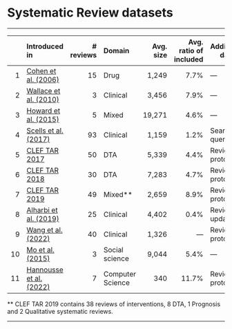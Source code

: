 # Systematic Review datasets

____


|    | Introduced in                                                           | # reviews | Domain           |   Avg. size | Avg. ratio of included | Additional data        |
|---:|:------------------------------------------------------------------------|----------:|:-----------------|------------:|-----------------------:|------------------------|
|  1 | [Cohen et al. (2006)](https://doi.org/10.1197/jamia.M1929)              |        15 | Drug             |       1,249 |                   7.7% | —                    |
|  2 | [Wallace et al. (2010)](https://doi.org/10.1145/1835804.1835829)        |         3 | Clinical         |       3,456 |                    7.9% | —                    |
|  3 | [Howard et al. (2015)](https://doi.org/10.1186/s13643-016-0263-z)       |         5 | Mixed            |      19,271 |                    4.6% | —                    |
|  4 | [Scells et al. (2017)](https://dl.acm.org/doi/10.1145/3077136.3080707)  |        93 | Clinical         |       1,159 |                    1.2% | Search queries         |
|  5 | [CLEF TAR 2017](https://ceur-ws.org/Vol-1866/invited_paper_12.pdf)      |        50 | DTA              |       5,339 |                    4.4% | Review protocol        |
|  6 | [CLEF TAR 2018](https://ceur-ws.org/Vol-2125/invited_paper_6.pdf)       |        30 | DTA              |       7,283 |                    4.7% | Review protocol        |
|  7 | [CLEF TAR 2019](https://ceur-ws.org/Vol-2380/paper_250.pdf)             |        49 | Mixed**          |       2,659 |                    8.9% | Review protocol        |
|  8 | [Alharbi et al. (2019)](https://dl.acm.org/doi/10.1145/3331184.3331358) |        25 | Clinical         |       4,402 |                    0.4% | Review updates         |
|  9 | [Wang et al. (2022)](https://doi.org/10.1145/3477495.3531748)           |        40 | Clinical         |       1,326 |                      — | Review protocol        |
| 10 | [Mo et al. (2015)](https://doi.org/10.1186/s13643-015-0117-0)           |         3 | Social science   |       9,044 |                    5.4% | —                    |
| 11 | [Hannousse et al. (2022)](https://doi.org/10.1007/978-3-031-04112-9_15) |         7 | Computer Science |         340 |                   11.7% | Review protocol        |

** CLEF TAR 2019 contains 38 reviews of interventions, 8 DTA, 1 Prognosis and 2 Qualitative systematic reviews.

---